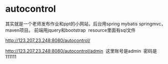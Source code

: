 # autocontrol

其实就是一个老师发布作业和ppt的小网站，后台用spring mybatis springmvc，maven项目。 前端用jquery和bootstrap  resource里面有sql文件

http://123.207.23.248:8080/autocontrol/

http://123.207.23.248:8080/autocontrol/admin  这里账号是admin  密码是111111

